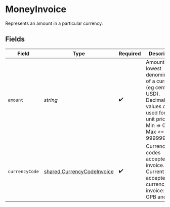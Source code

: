 # MoneyInvoice

Represents an amount in a particular currency.


## Fields

| Field                                                                                                                                                | Type                                                                                                                                                 | Required                                                                                                                                             | Description                                                                                                                                          |
| ---------------------------------------------------------------------------------------------------------------------------------------------------- | ---------------------------------------------------------------------------------------------------------------------------------------------------- | ---------------------------------------------------------------------------------------------------------------------------------------------------- | ---------------------------------------------------------------------------------------------------------------------------------------------------- |
| `amount`                                                                                                                                             | *string*                                                                                                                                             | :heavy_check_mark:                                                                                                                                   | Amount in the lowest denomination of a currency (eg cents for USD). Decimal values can be used for sub unit pricing. Min => 0.01. Max <= 99999999.00 |
| `currencyCode`                                                                                                                                       | [shared.CurrencyCodeInvoice](../../../sdk/models/shared/currencycodeinvoice.md)                                                                      | :heavy_check_mark:                                                                                                                                   | Currency codes accepted for invoice. Current accepted currencies for invoice: EUR, GPB and USD.                                                      |